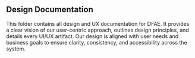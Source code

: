 ## Design Documentation
This folder contains all design and UX documentation for DFAE. It provides a clear vision of our user-centric approach, outlines design principles, and details every UI/UX artifact. Our design is aligned with user needs and business goals to ensure clarity, consistency, and accessibility across the system.
